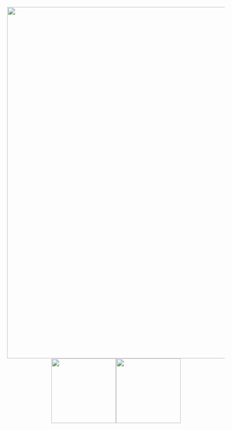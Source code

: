 <p align="center">
  <img align="center" width = 815px src="https://i.imgur.com/WIYxqir.jpg"/><img align="center" height="150px" display="block" src="https://github-readme-stats.vercel.app/api/top-langs/?username=xavierdefontaine&layout=compact&theme=radical" /><img align="center" height="150px" display="block" src="https://github-readme-stats.vercel.app/api?username=xavierdefontaine&show_icons=true&theme=radical&&hide=contribs&count_private=true" />
<p>
